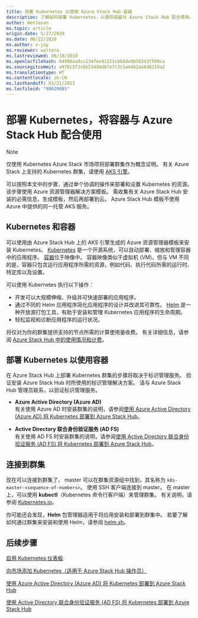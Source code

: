 ```yaml
---
title: 部署 Kubernetes 以使用 Azure Stack Hub 容器
description: 了解如何部署 Kubernetes，以便将容器与 Azure Stack Hub 配合使用。
author: WenJason
ms.topic: article
origin.date: 5/27/2020
ms.date: 06/22/2020
ms.author: v-jay
ms.reviewer: waltero
ms.lastreviewed: 06/18/2019
ms.openlocfilehash: 84998aa9cc134fee91221cb6dde8b562d3f569ca
ms.sourcegitcommit: a978c5f2c6b53494d67e7c3c5a44b2aa648219a2
ms.translationtype: HT
ms.contentlocale: zh-CN
ms.lasthandoff: 01/21/2021
ms.locfileid: "98629085"
---
```

# <a name="deploy-kubernetes-to-use-containers-with-azure-stack-hub"></a>部署 Kubernetes，将容器与 Azure Stack Hub 配合使用

> [!Note]  
> 仅使用 Kubernetes Azure Stack 市场项将部署群集作为概念证明。 有关 Azure Stack 上支持的 Kubernetes 群集，请使用 [AKS 引擎](azure-stack-kubernetes-aks-engine-overview.md)。

可以按照本文中的步骤，通过单个协调的操作来部署和设置 Kubernetes 的资源。 该步骤使用 Azure 资源管理器解决方案模板。 需收集有关 Azure Stack Hub 安装的必需信息，生成模板，然后再部署到云。 Azure Stack Hub 模板不使用 Azure 中提供的同一托管 AKS 服务。

## <a name="kubernetes-and-containers"></a>Kubernetes 和容器

可以使用由 Azure Stack Hub 上的 AKS 引擎生成的 Azure 资源管理器模板来安装 Kubernetes。 [Kubernetes](https://kubernetes.io) 是一个开源系统，可以自动部署、缩放和管理容器中的应用程序。 [容器](https://www.docker.com/what-container)位于映像中。 容器映像类似于虚拟机 (VM)，但与 VM 不同的是，容器只包含运行应用程序所需的资源，例如代码、执行代码所需的运行时、特定库以及设置。

可以使用 Kubernetes 执行以下操作：

- 开发可以大规模伸缩、升级并可快速部署的应用程序。 
- 通过不同的 Helm 应用程序简化应用程序的设计并改进其可靠性。 [Helm](https://github.com/kubernetes/helm) 是一种开放源打包工具，有助于安装和管理 Kubernetes 应用程序的生命周期。
- 轻松监视和诊断应用程序的运行状况。

将仅对为你的群集提供支持的节点所需的计算使用量收费。 有关详细信息，请参阅 [Azure Stack Hub 中的使用情况和计费](../operator/azure-stack-billing-and-chargeback.md)。

## <a name="deploy-kubernetes-to-use-containers"></a>部署 Kubernetes 以使用容器

在 Azure Stack Hub 上部署 Kubernetes 群集的步骤将取决于标识管理服务。 验证安装 Azure Stack Hub 时所使用的标识管理解决方案。 请与 Azure Stack Hub 管理员联系，以验证标识管理服务。

- **Azure Active Directory (Azure AD)**  
有关使用 Azure AD 时安装群集的说明，请参阅[使用 Azure Active Directory (Azure AD) 将 Kubernetes 部署到 Azure Stack Hub](azure-stack-solution-template-kubernetes-azuread.md)。

- **Active Directory 联合身份验证服务 (AD FS)**  
有关使用 AD FS 时安装群集的说明，请参阅[使用 Active Directory 联合身份验证服务 (AD FS) 将 Kubernetes 部署到 Azure Stack Hub](azure-stack-solution-template-kubernetes-adfs.md)。

## <a name="connect-to-your-cluster"></a>连接到群集

现在可以连接到群集了。 master 可以在群集资源组中找到，其名称为 `k8s-master-<sequence-of-numbers>`。 使用 SSH 客户端连接到 master。 在 master 上，可以使用 **kubectl**（Kubernetes 命令行客户端）来管理群集。 有关说明，请参阅 [Kubernetes.io](https://kubernetes.io/docs/reference/kubectl/overview)。

你可能还会发现，**Helm** 包管理器适用于将应用安装和部署到群集中。 若要了解如何通过群集来安装和使用 Helm，请参阅 [helm.sh](https://helm.sh/)。

## <a name="next-steps"></a>后续步骤

[启用 Kubernetes 仪表板](azure-stack-solution-template-kubernetes-dashboard.md)

[向市场添加 Kubernetes（适用于 Azure Stack Hub 操作员）](../operator/azure-stack-solution-template-kubernetes-cluster-add.md)

[使用 Azure Active Directory (Azure AD) 将 Kubernetes 部署到 Azure Stack Hub](azure-stack-solution-template-kubernetes-azuread.md)

[使用 Active Directory 联合身份验证服务 (AD FS) 将 Kubernetes 部署到 Azure Stack Hub](azure-stack-solution-template-kubernetes-adfs.md)


